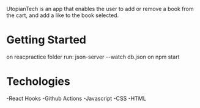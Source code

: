 UtopianTech is an app that enables the user to add or remove a book from the cart, and add a like to the book selected.

# Getting Started
on reacpractice folder run:
json-server --watch db.json
on 
npm start

# Techologies 
-React Hooks
-Github Actions
-Javascript
-CSS
-HTML
